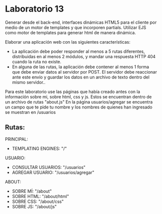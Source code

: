 # Laboratorio 13

Generar desde el back-end, interfaces dinámicas HTML5 para el cliente por medio de un motor de templates y que incorporen partials.
Utilizar EJS como motor de templates para generar html de manera dinámica. 

Elaborar una aplicación web con las siguientes características:
- La aplicación debe poder responder al menos a 5 rutas diferentes, distribuidas en al menos 2 módulos, y mandar una respuesta HTTP 404 cuando la ruta no existe.
- En alguna de las rutas, la aplicación debe contener al menos 1 forma que debe enviar datos al servidor por POST. El servidor debe reaccionar ante este envío y guardar los datos en un archivo de texto dentro del mismo servidor..

Para este laboratorio use las páginas que había creado antes con la información sobre mi, sobre html, css y js. Estos se encuentran dentro de un archivo de rutas "about.js"
En la página usuarios/agregar se encuentra un campo que te pide tu nombre y los nombres de quienes han ingresado se muestran en /usuarios

## Rutas:
PRINCIPAL: 
- TEMPLATING ENGINES: "/"

USUARIO:
- CONSULTAR USUARIOS: "/usuarios"
- AGREGAR USUARIO: "/usuarios/agregar"

ABOUT:
- SOBRE MÍ: "/about"
- SOBRE HTML: "/about/html"
- SOBRE CSS: "/about/css"
- SOBRE JS: "/about/js"
